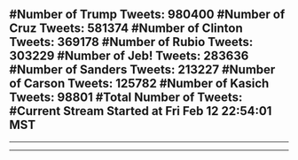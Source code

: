 #Number of Trump Tweets: 980400
#Number of Cruz Tweets: 581374
#Number of Clinton Tweets: 369178
#Number of Rubio Tweets: 303229
#Number of Jeb! Tweets: 283636
#Number of Sanders Tweets: 213227
#Number of Carson Tweets: 125782
#Number of Kasich Tweets: 98801
#Total Number of Tweets:  
#Current Stream Started at Fri Feb 12 22:54:01 MST
---
---
---
